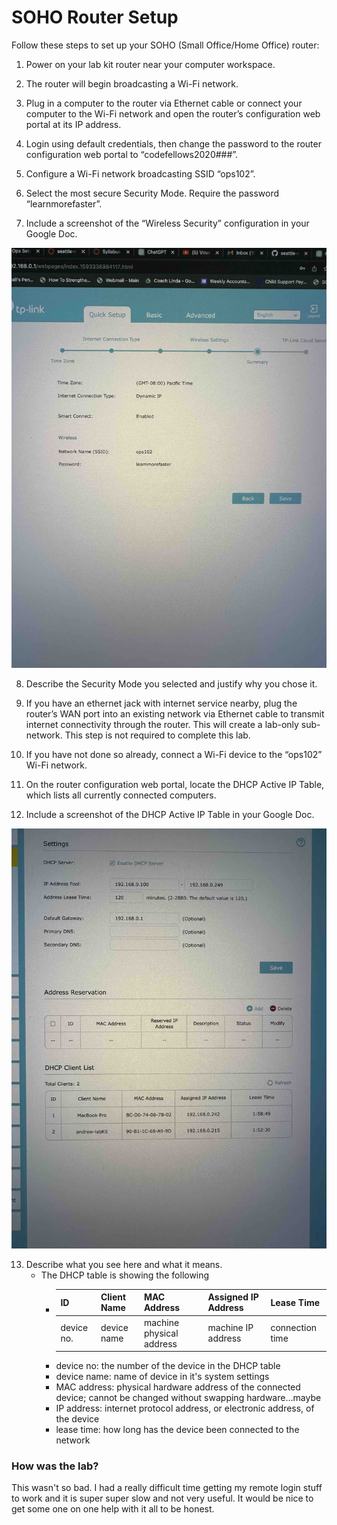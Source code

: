 # SOHO Router Setup

Follow these steps to set up your SOHO (Small Office/Home Office) router:

1. Power on your lab kit router near your computer workspace.

2. The router will begin broadcasting a Wi-Fi network.

3. Plug in a computer to the router via Ethernet cable or connect your computer to the Wi-Fi network and open the router’s configuration web portal at its IP address.

4. Login using default credentials, then change the password to the router configuration web portal to “codefellows2020###”.

5. Configure a Wi-Fi network broadcasting SSID “ops102”.

6. Select the most secure Security Mode. Require the password “learnmorefaster”.

7. Include a screenshot of the “Wireless Security” configuration in your Google Doc.

![Wireless Security](media/wireless1.jpeg)

8. Describe the Security Mode you selected and justify why you chose it.

9. If you have an ethernet jack with internet service nearby, plug the router’s WAN port into an existing network via Ethernet cable to transmit internet connectivity through the router. This will create a lab-only sub-network. This step is not required to complete this lab.

10. If you have not done so already, connect a Wi-Fi device to the “ops102” Wi-Fi network.

11. On the router configuration web portal, locate the DHCP Active IP Table, which lists all currently connected computers.

12. Include a screenshot of the DHCP Active IP Table in your Google Doc.

![DHCP Active IP Table](media/wireless2.jpeg)

13. Describe what you see here and what it means.
    - The DHCP table is showing the following
      - | ID | Client Name | MAC Address | Assigned IP Address | Lease Time |
        | -- | -- | -- | -- | -- |
        | device no. | device name | machine physical address | machine IP address | connection time |
      - device no: the number of the device in the DHCP table
      - device name: name of device in it's system settings
      - MAC address: physical hardware address of the connected device; cannot be changed without swapping hardware...maybe
      - IP address: internet protocol address, or electronic address, of the device
      - lease time: how long has the device been connected to the network

### How was the lab?

This wasn't so bad.  I had a really difficult time getting my remote login stuff to work and it is super super slow and not very useful.  It would be nice to get some one on one help with it all to be honest.